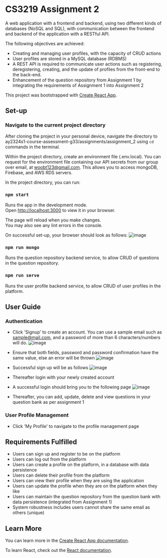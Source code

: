 # CS3219 Assignment 2 

A web application with a frontend and backend, using two different kinds of databases (NoSQL and SQL), with communication between the frontend and backend of the application with a RESTful API.

The following objectives are achieved:
- Creating and managing user profiles, with the capacity of CRUD actions
- User profiles are stored in a MySQL database (RDBMS)  
- A REST API is required to communicate user actions such as registering, deregistering, creating, and the update of profiles from the front-end to the back-end.
- Enhancement of the question repository from Assignment 1 by integrating the requirements of Assignment 1 into Assignment 2

This project was bootstrapped with [Create React App](https://github.com/facebook/create-react-app).

## Set-up

### Navigate to the current project directory 

After cloning the project in your personal device, navigate the directory to ay2324s1-course-assessment-g33/assignments/assignment_2 using `cd` commands in the terminal.

Within the project directory, create an environment file (.env.local). You can request for the environment file containing our API secrets from our group over email, at woobt123@gmail.com.
This allows you to access mongoDB, Firebase, and AWS RDS servers.

In the project directory, you can run:

### `npm start`

Runs the app in the development mode.\
Open [http://localhost:3000](http://localhost:3000) to view it in your browser.

The page will reload when you make changes.\
You may also see any lint errors in the console.

On successful set-up, your browser should look as follows:
![image](https://github.com/Bobowoo2468/ay2324s1-course-assessment-g33/assets/62021897/43572438-c073-48fc-b34f-21d7db7be55c)


### `npm run mongo`

Runs the question repository backend service, to allow CRUD of questions in the question repository.

### `npm run serve`

Runs the user profile backend service, to allow CRUD of user profiles in the platform.

## User Guide

### Authentication

- Click 'Signup' to create an account. You can use a sample email such as sample@mail.com, and a password of more than 6 characters/numbers will do. 
![image](https://github.com/Bobowoo2468/ay2324s1-course-assessment-g33/assets/62021897/20d43de4-c58f-4846-acb5-fb89ef88ee6a)

- Ensure that both fields, password and password confirmation have the same value, else an error will be thrown
![image](https://github.com/Bobowoo2468/ay2324s1-course-assessment-g33/assets/62021897/dc15014c-e441-4e06-a2c0-30c95d55ed95)

- Successful sign up will be as follows
![image](https://github.com/Bobowoo2468/ay2324s1-course-assessment-g33/assets/62021897/0c73055a-affd-4f25-b977-2e0479737059)

- Thereafter login with your newly created account

- A successful login should bring you to the following page
![image](https://github.com/Bobowoo2468/ay2324s1-course-assessment-g33/assets/62021897/0feae2bd-28b5-4293-bd8a-8f4d6982b29e)

- Thereafter, you can add, update, delete and view questions in your question bank as per assignment 1

### User Profile Management

- Click 'My Profile' to navigate to the profile management page


## Requirements Fulfilled

- Users can sign up and register to be on the platform
- Users can log out from the platform
- Users can create a profile on the platform, in a database with data persistence
- Users can delete their profile from the platform
- Users can view their profile when they are using the application
- Users can update the profile when they are on the platform when they like
- Users can maintain the question repository from the question bank with data persistence (integrated from Assignment 1)
- System robustness includes users cannot share the same email as others (unique)

## Learn More

You can learn more in the [Create React App documentation](https://facebook.github.io/create-react-app/docs/getting-started).

To learn React, check out the [React documentation](https://reactjs.org/).
